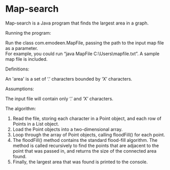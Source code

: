 Map-search
==========

Map-search is a Java program that finds the largest area in a graph.  

Running the program:

Run the class com.emodeen.MapFile, passing the path to the input map file as a parameter.  
For example, you could run “java MapFile C:\Users\mapfile.txt”.  A sample map file is included.

Definitions:

An 'area' is a set of ‘.’ characters bounded by ‘X’ characters.

Assumptions: 

The input file will contain only ‘.’ and ‘X’ characters.

The algorithm:

1.	Read the file, storing each character in a Point object, and each row of Points in a List object.
2.	Load the Point objects into a two-dimensional array.
3.	Loop through the array of Point objects, calling floodFill() for each point.
4.	The floodFill() method contains the standard flood-fill algorithm.  The method is called recursively to find the points that are adjacent to the point that was passed in, and returns the size of the connected area found.
5.	Finally, the largest area that was found is printed to the console.
